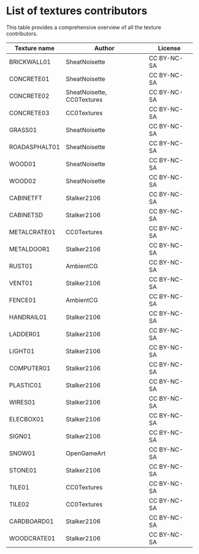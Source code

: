 # List of textures contributors

This table provides a comprehensive overview of all the texture contributors.

| Texture name                    | Author                     |  License      |
|---------------------------------|----------------------------|---------------|
| BRICKWALL01                     | SheatNoisette              | CC BY-NC-SA   |
| CONCRETE01                      | SheatNoisette              | CC BY-NC-SA   |
| CONCRETE02                      | SheatNoisette, CC0Textures | CC BY-NC-SA   |
| CONCRETE03                      | CC0Textures                | CC BY-NC-SA   |
| GRASS01                         | SheatNoisette              | CC BY-NC-SA   |
| ROADASPHALT01                   | SheatNoisette              | CC BY-NC-SA   |
| WOOD01                          | SheatNoisette              | CC BY-NC-SA   |
| WOOD02                          | SheatNoisette              | CC BY-NC-SA   |
| CABINETFT                       | Stalker2106                | CC BY-NC-SA   |
| CABINETSD                       | Stalker2106                | CC BY-NC-SA   |
| METALCRATE01                    | CC0Textures                | CC BY-NC-SA   |
| METALDOOR1                      | Stalker2106                | CC BY-NC-SA   |
| RUST01                          | AmbientCG                  | CC BY-NC-SA   |
| VENT01                          | Stalker2106                | CC BY-NC-SA   |
| FENCE01                         | AmbientCG                  | CC BY-NC-SA   |
| HANDRAIL01                      | Stalker2106                | CC BY-NC-SA   |
| LADDER01                        | Stalker2106                | CC BY-NC-SA   |
| LIGHT01                         | Stalker2106                | CC BY-NC-SA   |
| COMPUTER01                      | Stalker2106                | CC BY-NC-SA   |
| PLASTIC01                       | Stalker2106                | CC BY-NC-SA   |
| WIRES01                         | Stalker2106                | CC BY-NC-SA   |
| ELECBOX01                       | Stalker2106                | CC BY-NC-SA   |
| SIGN01                          | Stalker2106                | CC BY-NC-SA   |
| SNOW01                          | OpenGameArt                | CC BY-NC-SA   |
| STONE01                         | Stalker2106                | CC BY-NC-SA   |
| TILE01                          | CC0Textures                | CC BY-NC-SA   |
| TILE02                          | CC0Textures                | CC BY-NC-SA   |
| CARDBOARD01                     | Stalker2106                | CC BY-NC-SA   |
| WOODCRATE01                     | Stalker2106                | CC BY-NC-SA   |